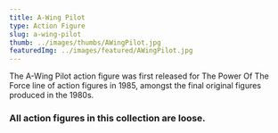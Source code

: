 ```yaml
---
title: A-Wing Pilot
type: Action Figure
slug: a-wing-pilot
thumb: ../images/thumbs/AWingPilot.jpg
featuredImg: ../images/featured/AWingPilot.jpg
---
```


The A-Wing Pilot action figure was first released for The Power Of The Force line of action figures in 1985, amongst the final original figures produced in the 1980s.

### All action figures in this collection are loose.